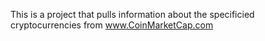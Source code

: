 This is a project that pulls information about the specificied cryptocurrencies from www.CoinMarketCap.com

